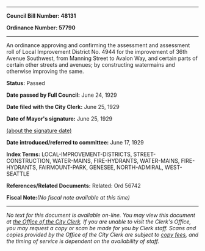

********

**Council Bill Number: 48131**
   
**Ordinance Number: 57790**
********

 An ordinance approving and confirming the assessment and assessment roll of Local Improvement District No. 4944 for the improvement of 36th Avenue Southwest, from Manning Street to Avalon Way, and certain parts of certain other streets and avenues; by constructing watermains and otherwise improving the same.

**Status:** Passed
   
**Date passed by Full Council:** June 24, 1929
   
**Date filed with the City Clerk:** June 25, 1929
   
**Date of Mayor's signature:** June 25, 1929
   
[(about the signature date)](/~public/approvaldate.htm)
   
   
   
**Date introduced/referred to committee:** June 17, 1929
   
   
**Index Terms:** LOCAL-IMPROVEMENT-DISTRICTS, STREET-CONSTRUCTION, WATER-MAINS, FIRE-HYDRANTS, WATER-MAINS, FIRE-HYDRANTS, FAIRMOUNT-PARK, GENESEE, NORTH-ADMIRAL, WEST-SEATTLE

**References/Related Documents:** Related: Ord 56742

**Fiscal Note:**_(No fiscal note available at this time)_
********

_No text for this document is available on-line. You may view this document at [the Office of the City Clerk](http://www.seattle.gov/leg/clerk/contactUs.htm). If you are unable to visit the Clerk's Office, you may request a copy or scan be made for you by Clerk staff. Scans and copies provided by the Office of the City Clerk are subject to [copy fees](http://clerk.seattle.gov/~public/clerkfees.htm), and the timing of service is dependent on the availability of staff._

